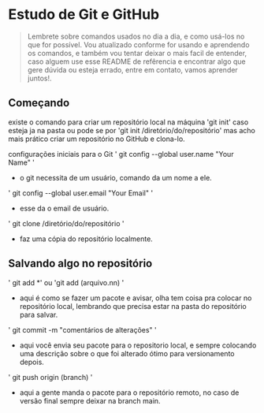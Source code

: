 # Estudo de Git e GitHub
> Lembrete sobre comandos usados no dia a dia, e como usá-los no que for possível. Vou atualizado conforme for usando e aprendendo os comandos, e também vou tentar deixar o mais facil de entender, caso alguem use esse README de refêrencia e encontrar algo que gere dúvida ou esteja errado, entre em contato, vamos aprender juntos!.

## Começando
existe o comando para criar um repositório local na máquina 'git init' caso esteja ja na pasta ou pode se por 'git init /diretório/do/repositório' mas acho mais prático criar um repositório no GitHub e clona-lo.

configurações iniciais para o Git
' git config --global user.name "Your Name" '
- o git necessita de um usuário, comando da um nome a ele.

' git config --global user.email "Your Email" '
- esse da o email de usuário.


' git clone /diretório/do/repositório '
- faz uma cópia do repositório localmente.

## Salvando algo no repositório
' git add *' ou 'git add (arquivo.nn) '
- aqui é como se fazer um pacote e avisar, olha tem coisa pra colocar no repositório local, lembrando que precisa estar na pasta do repositório para salvar.

' git commit -m "comentários de alterações" '
- aqui você envia seu pacote para o repositorio local, e sempre colocando uma descrição sobre o que foi alterado ótimo para versionamento depois.

' git push origin (branch) '
- aqui a gente manda o pacote para o repositório remoto, no caso de versão final sempre deixar na branch main.